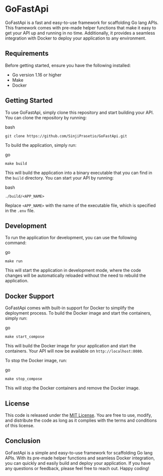 GoFastApi
=========

GoFastApi is a fast and easy-to-use framework for scaffolding Go lang APIs. This framework comes with pre-made helper functions that make it easy to get your API up and running in no time. Additionally, it provides a seamless integration with Docker to deploy your application to any environment.

Requirements
------------

Before getting started, ensure you have the following installed:

- Go version 1.16 or higher
- Make
- Docker

Getting Started
---------------

To use GoFastApi, simply clone this repository and start building your API. You can clone the repository by running:

bash

`git clone https://github.com/SinjiPrasetio/GoFastApi.git`

To build the application, simply run:

go

`make build`

This will build the application into a binary executable that you can find in the `build` directory. You can start your API by running:

bash

`./build/<APP_NAME>`

Replace `<APP_NAME>` with the name of the executable file, which is specified in the `.env` file.

Development
-----------

To run the application for development, you can use the following command:

go

`make run`

This will start the application in development mode, where the code changes will be automatically reloaded without the need to rebuild the application.

Docker Support
--------------

GoFastApi comes with built-in support for Docker to simplify the deployment process. To build the Docker image and start the containers, simply run:

go

`make start_compose`

This will build the Docker image for your application and start the containers. Your API will now be available on `http://localhost:8080`.

To stop the Docker image, run:

go

`make stop_compose`

This will stop the Docker containers and remove the Docker image.

License
-------

This code is released under the [MIT License](https://opensource.org/licenses/MIT). You are free to use, modify, and distribute the code as long as it complies with the terms and conditions of this license.

Conclusion
----------

GoFastApi is a simple and easy-to-use framework for scaffolding Go lang APIs. With its pre-made helper functions and seamless Docker integration, you can quickly and easily build and deploy your application. If you have any questions or feedback, please feel free to reach out. Happy coding!
